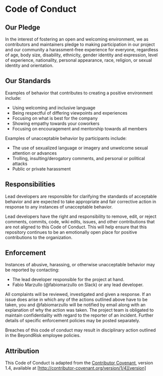 # Code of Conduct

## Our Pledge

In the interest of fostering an open and welcoming environment, we as
contributors and maintainers pledge to making participation in our project and
our community a harassment-free experience for everyone, regardless of age, body
size, disability, ethnicity, gender identity and expression, level of experience,
nationality, personal appearance, race, religion, or sexual identity and
orientation.

## Our Standards

Examples of behavior that contributes to creating a positive environment
include:

- Using welcoming and inclusive language
- Being respectful of differing viewpoints and experiences
- Focusing on what is best for the company
- Showing empathy towards your coworkers
- Focusing on encouragement and mentorship towards all members

Examples of unacceptable behavior by participants include:

- The use of sexualized language or imagery and unwelcome sexual attention or
  advances
- Trolling, insulting/derogatory comments, and personal or political attacks
- Public or private harassment

## Responsibilities

Lead developers are responsible for clarifying the standards of acceptable
behavior and are expected to take appropriate and fair corrective action in
response to any instances of unacceptable behavior.

Lead developers have the right and responsibility to remove, edit, or
reject comments, commits, code, wiki edits, issues, and other contributions
that are not aligned to this Code of Conduct. This will help ensure that this
repository continues to be an emotionally open place for positive contributions
to the organization.

## Enforcement

Instances of abusive, harassing, or otherwise unacceptable behavior may be
reported by contacting:

- The lead developer responsible for the project at hand.
- Fabio Marzullo (@fabiomarzullo on Slack) or any lead developer.

All complaints will be reviewed, investigated and given a response.
If an issue does arise in which any of the actions
outlined above have to be taken, you and @fabiomarzullo will be notified by email
along with an explanation of why the action was taken. The project team is
obligated to maintain confidentiality with regard to the reporter of an
incident. Further details of specific enforcement policies may be posted
separately.

Breaches of this code of conduct may result in disciplinary action outlined in
the BeyondRisk employee policies.

## Attribution

This Code of Conduct is adapted from the [Contributor Covenant][homepage],
version 1.4, available at [http://contributor-covenant.org/version/1/4][version]

[homepage]: http://contributor-covenant.org
[version]: http://contributor-covenant.org/version/1/4/

